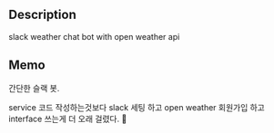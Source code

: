 
## Description 

slack weather chat bot with open weather api


## Memo 

간단한 슬랙 봇. 

service 코드 작성하는것보다 slack 세팅 하고 open weather 회원가입 하고 interface 쓰는게 더 오래 걸렸다. 🤔
